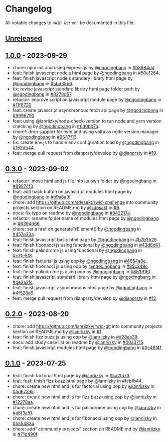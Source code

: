# Changelog

All notable changes to `RWID Git` will be documented in this file.

## [Unreleased](https://github.com/ngodingbang/rwid-git/compare/1.0.0...develop)

## [1.0.0](https://github.com/ngodingbang/rwid-git/releases/tag/1.0.0) - 2023-09-29

- chore: npm init and using express.js by [@ngodingbang](https://github.com/ngodingbang) in [#b8984dd](https://github.com/ngodingbang/rwid-git/commit/b8984dd52101c1cf19620d4fd7fb5366224a77de).
- feat: finish javascript nodejs html page by [@ngodingbang](https://github.com/ngodingbang) in [#50e1264](https://github.com/ngodingbang/rwid-git/commit/50e12643ba8e71f49afcd381ce73864d26d5896e).
- feat: finish javascript nodejs standary library html page by [@ngodingbang](https://github.com/ngodingbang) in [#5bd35b6](https://github.com/ngodingbang/rwid-git/commit/5bd35b6f0dff0d193683bc7a6c1f510900f671f0).
- fix: revise javascript standard library html page folder path by [@ngodingbang](https://github.com/ngodingbang) in [#8278d67](https://github.com/ngodingbang/rwid-git/commit/8278d6778b9f0b6a9bd72b4c8363f5c97f745951).
- refactor: improve script on javascript module page by [@ngodingbang](https://github.com/ngodingbang) in [#11f8720](https://github.com/ngodingbang/rwid-git/commit/11f8720a2d3905f11c489063cc30cb6cdb70e841).
- feat: create javascript asynchronous fetch api page by [@ngodingbang](https://github.com/ngodingbang) in [#9996790](https://github.com/ngodingbang/rwid-git/commit/99967905df1c62e01515121b1bfa8037eb8239a1).
- feat: using @ianriizky/node-check-version to run node and yarn version checking by [@ngodingbang](https://github.com/ngodingbang) in [#6d0bb7a](https://github.com/ngodingbang/rwid-git/commit/6d0bb7ae6aecb5f4fb53a4ae9327cf645a7420cf).
- chore!: drop support for nvm and using volta as node version manager by [@ngodingbang](https://github.com/ngodingbang) in [#9647f13](https://github.com/ngodingbang/rwid-git/commit/9647f136733252e3339a11f36e09a76ca080953c).
- fix: create env.js to handle env configuration load by [@ngodingbang](https://github.com/ngodingbang) in [#162db44](https://github.com/ngodingbang/rwid-git/commit/162db44826e0896f8904b7f4a7a702f2bf1c02d2).
- feat: merge pull request from dianprsty/develop by [@dianprsty](https://github.com/dianprsty) in [#19](https://github.com/ngodingbang/rwid-git/pull/19).

## [0.3.0](https://github.com/ngodingbang/rwid-git/releases/tag/0.3.0) - 2023-09-02

- refactor: move html and js file into its own folder by [@ngodingbang](https://github.com/ngodingbang) in [#89874f3](https://github.com/ngodingbang/rwid-git/commit/89874f31acad765ef2e62d3b7ac296a150c844f3).
- feat: add back button on javascript modules html page by [@ngodingbang](https://github.com/ngodingbang) in [#b9a8a9f](https://github.com/ngodingbang/rwid-git/commit/b9a8a9ffc091ff4aa3b7c8df29f71526cd1b1afe).
- chore: add <https://github.com/sdesakt/rwid-challenge> into community projects section on README.md by [@sdesakt](https://github.com/sdesakt) in [#9](https://github.com/ngodingbang/rwid-git/pull/9).
- docs: fix typo on readme by [@ngodingbang](https://github.com/ngodingbang) in [#542217a](https://github.com/ngodingbang/rwid-git/commit/542217aa1659213f2c9d5b5c980f524d303b203e).
- refactor: rename folder name of modules html page by [@ngodingbang](https://github.com/ngodingbang) in [#6394d66](https://github.com/ngodingbang/rwid-git/commit/6394d668fb73b85193e654b983bf9aff58f3e8cf).
- chore: set a href on generateTrElement() by [@ngodingbang](https://github.com/ngodingbang) in [#457e33a](https://github.com/ngodingbang/rwid-git/commit/457e33ac67eeb8d24f9ea6c582a9aaf14fda9e38).
- feat: finish javascript basic html page by [@ngodingbang](https://github.com/ngodingbang) in [#b7b3b26](https://github.com/ngodingbang/rwid-git/commit/b7b3b26ff13d37f01acc8ba0f3cd0aac636f0e2d).
- feat: finish fibonacci js using functional by [@ngodingbang](https://github.com/ngodingbang) in [#43d6d61](https://github.com/ngodingbang/rwid-git/commit/43d6d619b5cc17050e81621e7048a8bd56d2bd58).
- feat: finish palindrome js using functional by [@ngodingbang](https://github.com/ngodingbang) in [#c71e5f8](https://github.com/ngodingbang/rwid-git/commit/c71e5f8466122f17b252e7ff37e0606acde52933).
- feat: finish factorial js using oop by [@ngodingbang](https://github.com/ngodingbang) in [#4854a8e](https://github.com/ngodingbang/rwid-git/commit/4854a8e3625450ff1f2bdfd52136dec0ddf8a6a8).
- feat: finish fibonacci js using oop by [@ngodingbang](https://github.com/ngodingbang) in [#85c249c](https://github.com/ngodingbang/rwid-git/commit/85c249cb55ec1dfeefec6d9010730933d4a67816).
- feat: finish palindrome js using oop by [@ngodingbang](https://github.com/ngodingbang) in [#883916f](https://github.com/ngodingbang/rwid-git/commit/883916f4aee173df7602358f58124d5dd870a033).
- feat: finish javascript standard library html page by [@ngodingbang](https://github.com/ngodingbang) in [#de2a2fc](https://github.com/ngodingbang/rwid-git/commit/de2a2fc1b026ff3a267ff67d9f7c97043f7e1ac1).
- feat: finish javascript asynchronous html page by [@ngodingbang](https://github.com/ngodingbang) in [#4f528a6](https://github.com/ngodingbang/rwid-git/commit/4f528a60815063629fe0bb6edcb6552541624a57).
- feat: merge pull request from dianprsty/develop by [@dianprsty](https://github.com/dianprsty) in [#12](https://github.com/ngodingbang/rwid-git/pull/12).

## [0.2.0](https://github.com/ngodingbang/rwid-git/releases/tag/0.2.0) - 2023-08-20

- chore: add <https://github.com/ianriizky/rwid-git> into community projects section on README.md by [@ianriizky](https://github.com/ianriizky) in [#1](https://github.com/ngodingbang/rwid-git/pull/1).
- feat: finish fizz buzz js using oop by [@ianriizky](https://github.com/ianriizky) in [#d28ea39](https://github.com/ngodingbang/rwid-git/commit/d28ea39efc3534b2abcf3f977fe63f8869346e84).
- docs: add study case list on readme by [@ianriizky](https://github.com/ianriizky) in [#00a3715](https://github.com/ngodingbang/rwid-git/commit/00a3715036fc9883c0ceefd0b3b5ea6b2985da09).
- feat: finish javascript modules html page by [@ngodingbang](https://github.com/ngodingbang) in [#0c48f4f](https://github.com/ngodingbang/rwid-git/commit/0c48f4f9b6a0a84525cbd32fa12ed78b8fd38ebf).

## [0.1.0](https://github.com/ngodingbang/rwid-git/releases/tag/0.1.0) - 2023-07-25

- feat: finish factorial html page by [@ianriizky](https://github.com/ianriizky) in [#5a2fd73](https://github.com/ngodingbang/rwid-git/commit/5a2fd73cfc8791066789d3e760504f730b9640a5).
- feat: feat: finish fizz buzz html page by [@ianriizky](https://github.com/ianriizky) in [#febfb44](https://github.com/ngodingbang/rwid-git/commit/febfb44a87653075d6f103f8d4f27390cc49fdf7).
- chore: create new html and js for factorial using oop by [@ianriizky](https://github.com/ianriizky) in [#5d67a95](https://github.com/ngodingbang/rwid-git/commit/5d67a958f3c1c9c599814cbb9821da7f8b8f6614).
- chore: create new html and js for fizz buzz using oop by [@ianriizky](https://github.com/ianriizky) in [#12278aa](https://github.com/ngodingbang/rwid-git/commit/12278aab3f6699b6eef7978cd6ca86ee461b0c74).
- chore: create new html and js for palindrome using oop by [@ianriizky](https://github.com/ianriizky) in [#a6f3a51](https://github.com/ngodingbang/rwid-git/commit/a6f3a5178f8b78ac0362f0f1cac1b381d67fff14).
- chore: create new html and js for fibonacci using oop by [@ianriizky](https://github.com/ianriizky) in [#555483a](https://github.com/ngodingbang/rwid-git/commit/555483a0aa18a9b97d0e5ff2846c94846979b1cd).
- chore: add "community projects" section on README.md by [@ianriizky](https://github.com/ianriizky) in [#71d490f](https://github.com/ngodingbang/rwid-git/commit/71d490f420152ed1098ba3d30936767bc5e01519).
